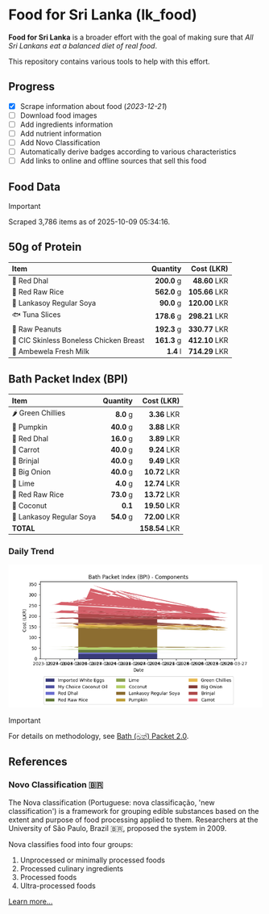 # Food for Sri Lanka (lk_food)

**Food for Sri Lanka** is a broader effort with the goal of making sure that *All Sri Lankans eat a balanced diet of real food*.

This repository contains various tools to help with this effort.

## Progress

* [X] Scrape information about food (*2023-12-21*)
* [ ] Download food images
* [ ] Add ingredients information
* [ ] Add nutrient information
* [ ] Add Novo Classification
* [ ] Automatically derive badges according to various characteristics
* [ ] Add links to online and offline sources that sell this food

## Food Data

> [!IMPORTANT]
> Scraped 3,786 items as of 2025-10-09 05:34:16.

## 50g of Protein

<div id="table_protein">

Item | Quantity | Cost (LKR)
:--- | ---: | ---:
🍲 Red Dhal | **200.0** g | **48.60** LKR
🍚 Red Raw Rice | **562.0** g | **105.66** LKR
🍲 Lankasoy Regular Soya | **90.0** g | **120.00** LKR
🐟 Tuna Slices | **178.6** g | **298.21** LKR
🥜 Raw Peanuts | **192.3** g | **330.77** LKR
🍗 CIC Skinless Boneless Chicken Breast | **161.3** g | **412.10** LKR
🥛 Ambewela Fresh Milk | **1.4** l | **714.29** LKR

</div>

## Bath Packet Index (BPI)

<div id="table_bp">

Item | Quantity | Cost (LKR)
:--- | ---: | ---:
🌶️ Green Chillies | **8.0** g | **3.36** LKR
🎃 Pumpkin | **40.0** g | **3.88** LKR
🍲 Red Dhal | **16.0** g | **3.89** LKR
🥕 Carrot | **40.0** g | **9.24** LKR
🍆 Brinjal | **40.0** g | **9.49** LKR
🧅 Big Onion | **40.0** g | **10.72** LKR
🍋 Lime | **4.0** g | **12.74** LKR
🍚 Red Raw Rice | **73.0** g | **13.72** LKR
🥥 Coconut | **0.1**  | **19.50** LKR
🍲 Lankasoy Regular Soya | **54.0** g | **72.00** LKR
**TOTAL** |   | **158.54** LKR

</div>

### Daily Trend

![BPI](images/bpi.png)

> [!IMPORTANT]
> For details on methodology, see [Bath (බත්) Packet 2.0](https://medium.com/on-economics/bath-%E0%B6%B6%E0%B6%AD%E0%B7%8A-packet-2-0-f3e999c54bf5).

## References

### Novo Classification 🇧🇷

The Nova classification (Portuguese: nova classificação, 'new classification') is a framework for grouping edible substances based on the extent and purpose of food processing applied to them. Researchers at the University of São Paulo, Brazil 🇧🇷, proposed the system in 2009.

Nova classifies food into four groups:

1. Unprocessed or minimally processed foods
2. Processed culinary ingredients
3. Processed foods
4. Ultra-processed foods

[Learn more...](https://en.wikipedia.org/wiki/Nova_classification)
